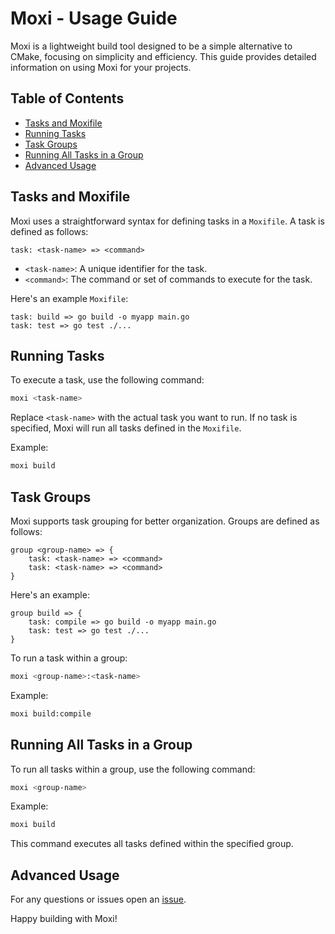 # Moxi - Usage Guide

Moxi is a lightweight build tool designed to be a simple alternative to CMake, focusing on simplicity and efficiency. This guide provides detailed information on using Moxi for your projects.

## Table of Contents

- [Tasks and Moxifile](#tasks-and-moxifile)
- [Running Tasks](#running-tasks)
- [Task Groups](#task-groups)
- [Running All Tasks in a Group](#running-all-tasks-in-a-group)
- [Advanced Usage](#advanced-usage)

## Tasks and Moxifile

Moxi uses a straightforward syntax for defining tasks in a `Moxifile`. A task is defined as follows:

```mo
task: <task-name> => <command>
```

- `<task-name>`: A unique identifier for the task.
- `<command>`: The command or set of commands to execute for the task.

Here's an example `Moxifile`:

```mo
task: build => go build -o myapp main.go
task: test => go test ./...
```

## Running Tasks

To execute a task, use the following command:

```bash
moxi <task-name>
```

Replace `<task-name>` with the actual task you want to run. If no task is specified, Moxi will run all tasks defined in the `Moxifile`.

Example:

```bash
moxi build
```

## Task Groups

Moxi supports task grouping for better organization. Groups are defined as follows:

```
group <group-name> => {
    task: <task-name> => <command>
    task: <task-name> => <command>
}
```

Here's an example:

```
group build => {
    task: compile => go build -o myapp main.go
    task: test => go test ./...
}
```

To run a task within a group:

```bash
moxi <group-name>:<task-name>
```

Example:

```bash
moxi build:compile
```

## Running All Tasks in a Group
To run all tasks within a group, use the following command:

```bash
moxi <group-name>
```
Example:

```bash
moxi build
```
This command executes all tasks defined within the specified group.

## Advanced Usage

For any questions or issues open an [issue](https://github.com/emirsassan/moxi/issues).

Happy building with Moxi!